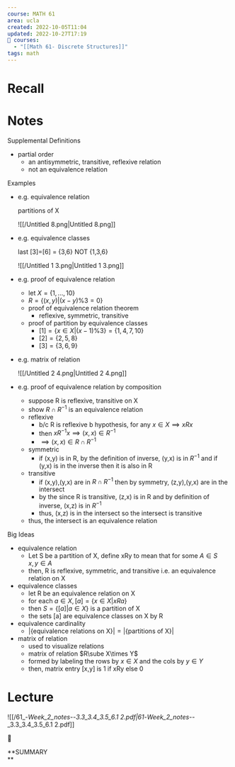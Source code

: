 ```yaml
---
course: MATH 61
area: ucla
created: 2022-10-05T11:04
updated: 2022-10-27T17:19
📕 courses:
  - "[[Math 61- Discrete Structures]]"
tags: math
---
```

# Recall

  

# Notes

Supplemental Definitions

- partial order
    - an antisymmetric, transitive, reflexive relation
    - not an equivalence relation

Examples

- e.g. equivalence relation
    
    partitions of X
    
    ![[/Untitled 8.png|Untitled 8.png]]
    
- e.g. equivalence classes
    
    last [3]=[6] = {3,6} NOT {1,3,6}
    
    ![[/Untitled 1 3.png|Untitled 1 3.png]]
    
- e.g. proof of equivalence relation
    - let $X=\{1,...,10\}$﻿
    - $R=\{(x,y)|(x-y)\%3=0\}$﻿
    - proof of equivalence relation theorem
        - reflexive, symmetric, transitive
    - proof of partition by equivalence classes
        - $[1]=\{x\in X|(x-1)\%3\}=\{1,4,7,10\}$﻿
        - $[2]=\{2,5,8\}$﻿
        - $[3]=\{3,6,9\}$﻿
- e.g. matrix of relation
    
    ![[/Untitled 2 4.png|Untitled 2 4.png]]
    
- e.g. proof of equivalence relation by composition
    - suppose R is reflexive, transitive on X
    - show $R\cap R^{-1}$﻿ is an equivalence relation
    - reflexive
        - b/c R is reflexive b hypothesis, for any $x\in X\implies xRx$﻿
        - then $xR^{-1}x\implies (x,x)\in R^{-1}$﻿
        - $\implies (x,x)\in R\cap R^{-1}$﻿
    - symmetric
        - if (x,y) is in R, by the definition of inverse, (y,x) is in $R^{-1}$﻿ and if (y,x) is in the inverse then it is also in R
    - transitive
        - if (x,y),(y,x) are in $R\cap R^{-1}$﻿ then by symmetry, (z,y),(y,x) are in the intersect
        - by the since R is transitive, (z,x) is in R and by definition of inverse, (x,z) is in $R^{-1}$﻿
        - thus, (x,z) is in the intersect so the intersect is transitive
    - thus, the intersect is an equivalence relation

Big Ideas

- equivalence relation
    - Let S be a partition of X, define xRy to mean that for some $A\in S\quad x,y\in A$﻿
    - then, R is reflexive, symmetric, and transitive i.e. an equivalence relation on X
- equivalence classes
    - let R be an equivalence relation on X
    - for each $a\in X, [a]=\{x\in X|xRa\}$﻿
    - then $S=\{[a]|a\in X\}$﻿ is a partition of X
    - the sets [a] are equivalence classes on X by R
- equivalence cardinality
    - $|\{\text{equivalence relations on X}\}| = |\{\text{partitions of X}\}|$﻿
- matrix of relation
    - used to visualize relations
    - matrix of relation $R\sube X\times Y$﻿
    - formed by labeling the rows by $x\in X$﻿ and the cols by $y\in Y$﻿
    - then, matrix entry [x,y] is 1 if xRy else 0

# Lecture

![[/61_-_Week_2_notes_--_3.3_3.4_3.5_6.1 2.pdf|61_-_Week_2_notes_--_3.3_3.4_3.5_6.1 2.pdf]]

📌

**SUMMARY  
**